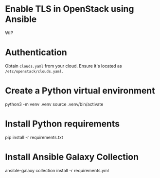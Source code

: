 # Enable TLS in OpenStack using Ansible

WIP

# Authentication

Obtain `clouds.yaml` from your cloud. Ensure it's located as `/etc/openstack/clouds.yaml`.

# Create a Python virtual environment

  python3 -m venv .venv
  source .venv/bin/activate

# Install Python requirements

  pip install -r requirements.txt

# Install Ansible Galaxy Collection

  ansible-galaxy collection install -r requirements.yml
